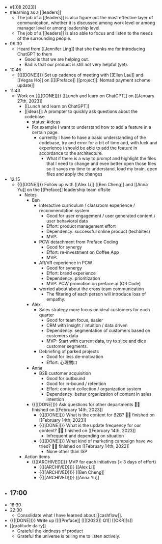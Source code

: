 - #[[08 2023]]
- #learning as a [[leaders]]
    - The job of a [[leaders]] is also figure out the most effective layer of communication, whether it is discussed among work level or among manager level or among leadership level.
    - The job of a [[leaders]] is also able to focus and listen to the needs of the surrounding people.
- 09:30
    - Heard from [[Jennifer Ling]] that she thanks me for introducing ChatGPT to them
        - Good is that we are helping out.
        - Bad is that our product is still not very helpful (yet).
- 10:46
    - {{[[DONE]]}}  Set up cadence of meeting with [[Ellen Lau]] and [[Vegas Ho]] on [[[[Preface]] [[project]]: Nomad payment scheme update]]
- 11:43
    - Work on {{[[DONE]]}}  [[Lunch and learn on ChatGPT]] on [[January 27th, 2023]]
        - [[Lunch and learn on ChatGPT]]
        - [[ideas]]: A prompter to quickly ask questions about the codebase
            - status: #ideas
            - For example I want to understand how to add a feature in a certain page.
                - currently I have to have a basic understanding of the codebase, try and error for a bit of time and, with luck and experience i should be able to add the feature in accordance to the architecture.
                    - What if there is a way to prompt and highlight the files that I need to change and even better open those files so it saves my time to understand, load my brain, open files and apply the changes
- 12:15
    - {{[[DONE]]}}  Follow up with [[Alex Li]] [[Ben Cheng]] and [[Anna Yu]] on the [[Preface]] leadership team offsite
        - Notes
            - Ben
                - Interactive curriculum / classroom experience / recommendation system
                    - Good for user engagement / user generated content / user behavioral data
                    - Effort: product management effort
                    - Dependency: successful online product (techbites)
                    - MVP:
                - PCW detachment from Preface Coding
                    - Good for synergy
                    - Effort: re-investment on Coffee App
                    - MVP:
                - AR/VR experience in PCW
                    - Good for synergy
                    - Effort: brand experience
                    - Dependency: prioritization
                    - MVP: PCW promotion on preface.ai (QR Code)
                - worried about about the cross team communication
                    - The filtering of each person will introduce loss of empathy.
            - Alex
                - Sales strategy more focus on ideal customers for each quarter
                    - Good for team focus, easier
                    - CRM with insight / intuition / data driven
                    - Dependency: segmentation of customers based on customers data
                    - MVP: Start with current data, try to slice and dice customer segments.
                - Debriefing of parked projects
                    - Good for less de-motivation
                    - Effort: 心理關口
            - Anna
                - B2B customer acquisition
                    - Good for outbound
                    - Good for in-bound / retention
                    - Effort: content collection / organization system
                    - Dependency: better organization of content in sales intention
            - {{[[DONE]]}}  Ask questions for other departments 👏🏼 finished on [[February 14th, 2023]]
                - {{[[DONE]]}}  What is the content for B2B? 👏🏼 finished on [[February 14th, 2023]]
                - {{[[DONE]]}}  What is the update frequency for our content? 👏🏼 finished on [[February 14th, 2023]]
                    - Infrequent and depending on situation
                - {{[[DONE]]}}  What kind of marketing campaign have we tried? 👏🏼 finished on [[February 14th, 2023]]
                    - None other than ISP
        - Action items
            - {{[[ARCHIVED]]}}  MVP for each initiatives (< 3 days of effort)
                - {{[[ARCHIVED]]}}  [[Alex Li]]
                - {{[[ARCHIVED]]}}  [[Ben Cheng]]
                - {{[[ARCHIVED]]}}  [[Anna Yu]]
- 17:00
    - 
- 18:30
- 22:30
    - Consolidate what I have learned about [[cashflow]].
- {{[[DONE]]}}  Write up [[[[Preface]] [[[[2023]] Q1]] [[OKR]]s]]
- [[gratitude dairy]]
    - Grateful the kindness of product
    - Grateful the universe is telling me to listen actively.
